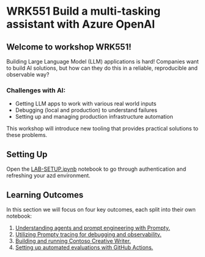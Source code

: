 # WRK551 Build a multi-tasking assistant with Azure OpenAI

## Welcome to workshop WRK551!

Building Large Language Model (LLM) applications​ is hard! Companies want to build AI solutions, but how can they do this in a reliable, reproducible and observable way?​

### Challenges with AI:  ​
- Getting LLM apps to work with various real world inputs ​
- Debugging (local and production)​ to understand failures
- Setting up and managing production infrastructure automation

This workshop will introduce new tooling that provides practical solutions to these problems. 

## Setting Up

Open the [LAB-SETUP.ipynb](./LAB-SETUP.ipynb) notebook to go through authentication and refreshing your azd environment.

## Learning Outcomes
In this section we will focus on four key outcomes, each split into their own notebook:

1. [Understanding agents and prompt engineering with Prompty.](./workshop-1-intro.ipynb)
2. [Utilizing Prompty tracing for debugging and observability.](./workshop-2-tracing.ipynb)
3. [Building and running Contoso Creative Writer.](./workshop-3-build.ipynb)
4. [Setting up automated evaluations with GitHub Actions.](./workshop-4-ci-cd.ipynb)
